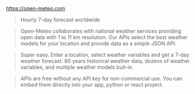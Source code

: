 https://open-meteo.com

> Hourly 7-day forecast worldwide

> Open-Meteo collaborates with national weather services providing open data with 1 to 11 km resolution. Our APIs select the best weather models for your location and provide data as a simple JSON API.

> Super easy. Enter a location, select weather variables and get a 7-day weather forecast. 60 years historical weather data, dozens of weather variables, and multiple weather models buit-in.

> APIs are free without any API key for non-commercial use. You can embed them directly into your app, python or react project.